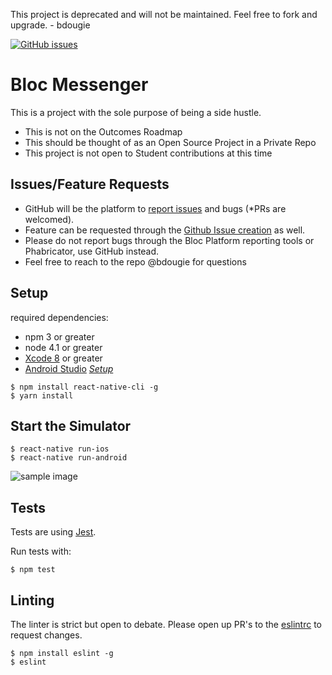 This project is deprecated and will not be maintained. Feel free to fork and upgrade. - bdougie
 
 [![GitHub issues](https://img.shields.io/github/issues/Bloc/Messenger.svg)](https://github.com/Bloc/Messenger/issues)
 
# Bloc Messenger
 
 This is a project with the sole purpose of being a side hustle.
 - This is not on the Outcomes Roadmap
 - This should be thought of as an Open Source Project in a Private Repo
 - This project is not open to Student contributions at this time
 
 ## Issues/Feature Requests
 
 - GitHub will be the platform to [report issues](https://github.com/bdougie/BlocMessenger/issues/new) and bugs (*PRs are welcomed).
 - Feature can be requested through the [Github Issue creation](https://github.com/bdougie/BlocMessenger/issues/new) as well.
 - Please do not report bugs through the Bloc Platform reporting tools or Phabricator, use GitHub instead. 
 - Feel free to reach to the repo @bdougie for questions
 
 
 ## Setup
 required dependencies:
 - npm 3 or greater
 - node 4.1 or greater
 - [Xcode 8](https://itunes.apple.com/us/app/xcode/id497799835?mt=12) or greater 
 - [Android Studio](https://developer.android.com/studio/index.html) *[Setup](https://medium.com/@deepak.gulati/running-react-native-app-on-the-android-emulator-11bf309443eb#.v0ym11uhg)*
 
 ```
 $ npm install react-native-cli -g
 $ yarn install 
 ```
 
 ## Start the Simulator
 
 ```
 $ react-native run-ios
 $ react-native run-android
 ```
 
 ![sample image](http://i.imgur.com/xVetwhwm.png)
 
 ## Tests
 Tests are using [Jest](https://facebook.github.io/jest/).
 
 Run tests with:
 ```
 $ npm test
 ```
 
 ## Linting
 
 The linter is strict but open to debate. Please open up PR's to the [eslintrc](https://github.com/Bloc/BlocMessenger/blob/master/.eslintrc) to request changes.
 
 ```
 $ npm install eslint -g
 $ eslint
 ```
